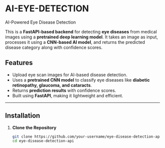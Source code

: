 # AI-EYE-DETECTION
AI-Powered Eye Disease Detection

This is a **FastAPI-based backend** for detecting **eye diseases** from medical images using a **pretrained deep learning model**. It takes an image as input, processes it using a **CNN-based AI model**, and returns the predicted disease category along with confidence scores.  

## **Features**  
- Upload eye scan images for AI-based disease detection.  
- Uses a **pretrained CNN model** to classify eye diseases like **diabetic retinopathy, glaucoma, and cataracts**.  
- Returns **prediction results** with confidence scores.  
- Built using **FastAPI**, making it lightweight and efficient.  

---

## **Installation**  

1. **Clone the Repository**  
   ```bash
   git clone https://github.com/your-username/eye-disease-detection-api.git
   cd eye-disease-detection-api

  

